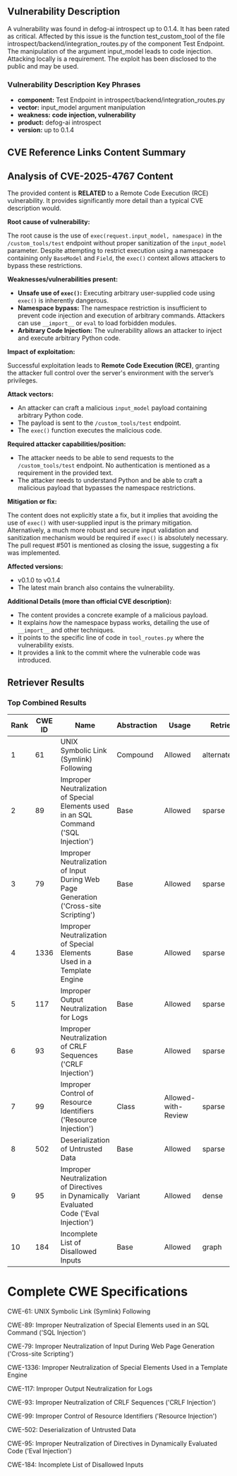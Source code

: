 ## Vulnerability Description
A vulnerability was found in defog-ai introspect up to 0.1.4. It has been rated as critical. Affected by this issue is the function test_custom_tool of the file introspect/backend/integration_routes.py of the component Test Endpoint. The manipulation of the argument input_model leads to code injection. Attacking locally is a requirement. The exploit has been disclosed to the public and may be used.

### Vulnerability Description Key Phrases
- **component:** Test Endpoint in introspect/backend/integration_routes.py
- **vector:** input_model argument manipulation
- **weakness:** **code injection, vulnerability**
- **product:** defog-ai introspect
- **version:** up to 0.1.4

## CVE Reference Links Content Summary
## Analysis of CVE-2025-4767 Content

The provided content is **RELATED** to a Remote Code Execution (RCE) vulnerability. It provides significantly more detail than a typical CVE description would.

**Root cause of vulnerability:**

The root cause is the use of `exec(request.input_model, namespace)` in the `/custom_tools/test` endpoint without proper sanitization of the `input_model` parameter.  Despite attempting to restrict execution using a namespace containing only `BaseModel` and `Field`, the `exec()` context allows attackers to bypass these restrictions.

**Weaknesses/vulnerabilities present:**

*   **Unsafe use of `exec()`:**  Executing arbitrary user-supplied code using `exec()` is inherently dangerous.
*   **Namespace bypass:** The namespace restriction is insufficient to prevent code injection and execution of arbitrary commands.  Attackers can use `__import__` or `eval` to load forbidden modules.
*   **Arbitrary Code Injection:** The vulnerability allows an attacker to inject and execute arbitrary Python code.

**Impact of exploitation:**

Successful exploitation leads to **Remote Code Execution (RCE)**, granting the attacker full control over the server's environment with the server’s privileges.

**Attack vectors:**

*   An attacker can craft a malicious `input_model` payload containing arbitrary Python code.
*   The payload is sent to the `/custom_tools/test` endpoint.
*   The `exec()` function executes the malicious code.

**Required attacker capabilities/position:**

*   The attacker needs to be able to send requests to the `/custom_tools/test` endpoint. No authentication is mentioned as a requirement in the provided text.
*   The attacker needs to understand Python and be able to craft a malicious payload that bypasses the namespace restrictions.

**Mitigation or fix:**

The content does not explicitly state a fix, but it implies that avoiding the use of `exec()` with user-supplied input is the primary mitigation.  Alternatively, a much more robust and secure input validation and sanitization mechanism would be required if `exec()` is absolutely necessary. The pull request #501 is mentioned as closing the issue, suggesting a fix was implemented.

**Affected versions:**

*   v0.1.0 to v0.1.4
*   The latest main branch also contains the vulnerability.

**Additional Details (more than official CVE description):**

*   The content provides a concrete example of a malicious payload.
*   It explains *how* the namespace bypass works, detailing the use of `__import__` and other techniques.
*   It points to the specific line of code in `tool_routes.py` where the vulnerability exists.
*   It provides a link to the commit where the vulnerable code was introduced.

## Retriever Results

### Top Combined Results

| Rank | CWE ID | Name | Abstraction | Usage  | Retrievers | Individual Scores |
|------|--------|------|-------------|-------|------------|-------------------|
| 1 | 61 | UNIX Symbolic Link (Symlink) Following | Compound | Allowed | alternate_terms | 0.700 |
| 2 | 89 | Improper Neutralization of Special Elements used in an SQL Command ('SQL Injection') | Base | Allowed | sparse | 0.420 |
| 3 | 79 | Improper Neutralization of Input During Web Page Generation ('Cross-site Scripting') | Base | Allowed | sparse | 0.401 |
| 4 | 1336 | Improper Neutralization of Special Elements Used in a Template Engine | Base | Allowed | sparse | 0.379 |
| 5 | 117 | Improper Output Neutralization for Logs | Base | Allowed | sparse | 0.366 |
| 6 | 93 | Improper Neutralization of CRLF Sequences ('CRLF Injection') | Base | Allowed | sparse | 0.352 |
| 7 | 99 | Improper Control of Resource Identifiers ('Resource Injection') | Class | Allowed-with-Review | sparse | 0.345 |
| 8 | 502 | Deserialization of Untrusted Data | Base | Allowed | sparse | 0.345 |
| 9 | 95 | Improper Neutralization of Directives in Dynamically Evaluated Code ('Eval Injection') | Variant | Allowed | dense | 0.565 |
| 10 | 184 | Incomplete List of Disallowed Inputs | Base | Allowed | graph | 0.002 |



# Complete CWE Specifications

CWE-61: UNIX Symbolic Link (Symlink) Following

CWE-89: Improper Neutralization of Special Elements used in an SQL Command ('SQL Injection')

CWE-79: Improper Neutralization of Input During Web Page Generation ('Cross-site Scripting')

CWE-1336: Improper Neutralization of Special Elements Used in a Template Engine

CWE-117: Improper Output Neutralization for Logs

CWE-93: Improper Neutralization of CRLF Sequences ('CRLF Injection')

CWE-99: Improper Control of Resource Identifiers ('Resource Injection')

CWE-502: Deserialization of Untrusted Data

CWE-95: Improper Neutralization of Directives in Dynamically Evaluated Code ('Eval Injection')

CWE-184: Incomplete List of Disallowed Inputs
